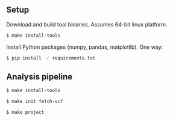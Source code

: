 Setup
-----

Download and build tool binaries. Assumes 64-bit linux platform.

```bash
$ make install-tools
```

Install Python packages (numpy, pandas, matplotlib). One way:

```bash
$ pip install -r requirements.txt
```

Analysis pipeline
-----------------

```bash
$ make install-tools
```

```bash
$ make init fetch-vcf
```

```bash
$ make project
```
